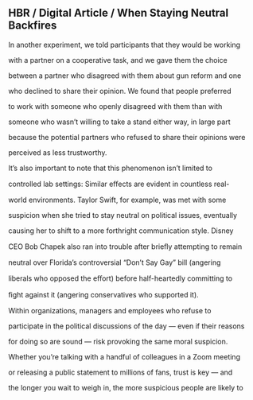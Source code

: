 ## HBR / Digital Article / When Staying Neutral Backfires

In another experiment, we told participants that they would be working

with a partner on a cooperative task, and we gave them the choice

between a partner who disagreed with them about gun reform and one

who declined to share their opinion. We found that people preferred

to work with someone who openly disagreed with them than with

someone who wasn’t willing to take a stand either way, in large part

because the potential partners who refused to share their opinions were

perceived as less trustworthy.

It’s also important to note that this phenomenon isn’t limited to

controlled lab settings: Similar eﬀects are evident in countless real-

world environments. Taylor Swift, for example, was met with some

suspicion when she tried to stay neutral on political issues, eventually

causing her to shift to a more forthright communication style. Disney

CEO Bob Chapek also ran into trouble after brieﬂy attempting to remain

neutral over Florida’s controversial “Don’t Say Gay” bill (angering

liberals who opposed the eﬀort) before half-heartedly committing to

ﬁght against it (angering conservatives who supported it).

Within organizations, managers and employees who refuse to

participate in the political discussions of the day — even if their reasons

for doing so are sound — risk provoking the same moral suspicion.

Whether you’re talking with a handful of colleagues in a Zoom meeting

or releasing a public statement to millions of fans, trust is key — and

the longer you wait to weigh in, the more suspicious people are likely to